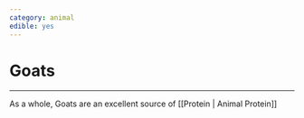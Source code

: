 ```yaml
---
category: animal
edible: yes
---
```

# Goats
---
As a whole, Goats are an excellent source of [[Protein | Animal Protein]] 